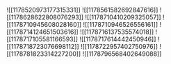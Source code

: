 ![[1178520973177315331]]
![[1178561582692847616]]
![[1178628622808076293]]
![[1178710410209325057]]
![[1178710945608028160]]
![[1178710946526556161]]
![[1178714124651503616]]
![[1178716137535574018]]
![[1178717105581166593]]
![[1178717614442450946]]
![[1178718723076698112]]
![[1178722957402750976]]
![[1178781823314227200]]
![[1178796568402649088]]
